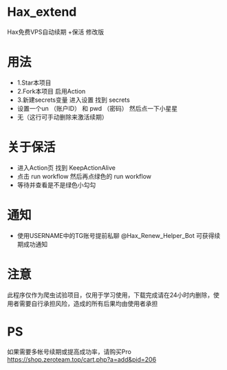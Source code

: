 # Hax_extend
Hax免费VPS自动续期 +保活 修改版

# 用法
- 1.Star本项目
- 2.Fork本项目 启用Action
- 3.新建secrets变量 进入设置 找到 secrets 
-  设置一个un  （账户ID）   和 pwd （密码） 然后点一下小星星
- 无（这行可手动删除来激活续期）

# 关于保活
- 进入Action页 找到 KeepActionAlive
- 点击 run workflow 然后再点绿色的 run workflow 
- 等待并查看是不是绿色小勾勾

# 通知
- 使用USERNAME中的TG账号提前私聊 @Hax_Renew_Helper_Bot 可获得续期成功通知

# 注意
此程序仅作为爬虫试验项目，仅用于学习使用，下载完成请在24小时内删除，使用者需要自行承担风险，造成的所有后果均由使用者承担

# PS
如果需要多帐号续期或提高成功率，请购买Pro
https://shop.zeroteam.top/cart.php?a=add&pid=206

